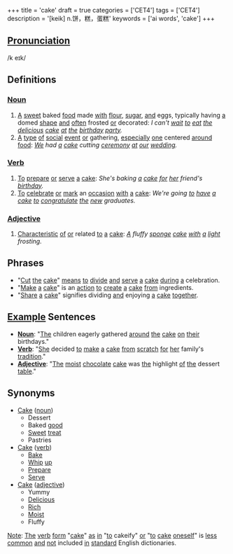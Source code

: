 +++
title = 'cake'
draft = true
categories = ['CET4']
tags = ['CET4']
description = '[keik] n.饼，糕，蛋糕'
keywords = ['ai words', 'cake']
+++

## [Pronunciation](/en/post/pronunciation/)
/k eɪk/

## Definitions
### [Noun](/en/post/noun/)
1. [A](/en/post/a/) [sweet](/en/post/sweet/) baked [food](/en/post/food/) made [with](/en/post/with/) [flour](/en/post/flour/), [sugar](/en/post/sugar/), [and](/en/post/and/) eggs, typically having [a](/en/post/a/) domed [shape](/en/post/shape/) [and](/en/post/and/) [often](/en/post/often/) frosted [or](/en/post/or/) decorated: *I can't [wait](/en/post/wait/) [to](/en/post/to/) [eat](/en/post/eat/) [the](/en/post/the/) [delicious](/en/post/delicious/) [cake](/en/post/cake/) [at](/en/post/at/) [the](/en/post/the/) [birthday](/en/post/birthday/) [party](/en/post/party/).*
2. [A](/en/post/a/) [type](/en/post/type/) [of](/en/post/of/) [social](/en/post/social/) [event](/en/post/event/) [or](/en/post/or/) gathering, [especially](/en/post/especially/) [one](/en/post/one/) centered [around](/en/post/around/) [food](/en/post/food/): *[We](/en/post/we/) had [a](/en/post/a/) [cake](/en/post/cake/) cutting [ceremony](/en/post/ceremony/) [at](/en/post/at/) [our](/en/post/our/) [wedding](/en/post/wedding/).*

### [Verb](/en/post/verb/)
1. [To](/en/post/to/) [prepare](/en/post/prepare/) [or](/en/post/or/) [serve](/en/post/serve/) [a](/en/post/a/) [cake](/en/post/cake/): *She's baking [a](/en/post/a/) [cake](/en/post/cake/) [for](/en/post/for/) [her](/en/post/her/) friend's [birthday](/en/post/birthday/).*
2. [To](/en/post/to/) [celebrate](/en/post/celebrate/) [or](/en/post/or/) [mark](/en/post/mark/) an [occasion](/en/post/occasion/) [with](/en/post/with/) [a](/en/post/a/) [cake](/en/post/cake/): *We're going [to](/en/post/to/) [have](/en/post/have/) [a](/en/post/a/) [cake](/en/post/cake/) [to](/en/post/to/) [congratulate](/en/post/congratulate/) [the](/en/post/the/) [new](/en/post/new/) graduates.*

### [Adjective](/en/post/adjective/)
1. [Characteristic](/en/post/characteristic/) [of](/en/post/of/) [or](/en/post/or/) related [to](/en/post/to/) [a](/en/post/a/) [cake](/en/post/cake/): *[A](/en/post/a/) fluffy [sponge](/en/post/sponge/) [cake](/en/post/cake/) [with](/en/post/with/) [a](/en/post/a/) [light](/en/post/light/) frosting.*

## Phrases
- "[Cut](/en/post/cut/) [the](/en/post/the/) [cake](/en/post/cake/)" [means](/en/post/means/) [to](/en/post/to/) [divide](/en/post/divide/) [and](/en/post/and/) [serve](/en/post/serve/) [a](/en/post/a/) [cake](/en/post/cake/) [during](/en/post/during/) [a](/en/post/a/) celebration.
- "[Make](/en/post/make/) [a](/en/post/a/) [cake](/en/post/cake/)" is an [action](/en/post/action/) [to](/en/post/to/) [create](/en/post/create/) [a](/en/post/a/) [cake](/en/post/cake/) [from](/en/post/from/) ingredients.
- "[Share](/en/post/share/) [a](/en/post/a/) [cake](/en/post/cake/)" signifies dividing [and](/en/post/and/) enjoying [a](/en/post/a/) [cake](/en/post/cake/) [together](/en/post/together/).

## [Example](/en/post/example/) Sentences
- **[Noun](/en/post/noun/)**: "[The](/en/post/the/) children eagerly gathered [around](/en/post/around/) [the](/en/post/the/) [cake](/en/post/cake/) [on](/en/post/on/) [their](/en/post/their/) birthdays."
- **[Verb](/en/post/verb/)**: "[She](/en/post/she/) decided [to](/en/post/to/) [make](/en/post/make/) [a](/en/post/a/) [cake](/en/post/cake/) [from](/en/post/from/) [scratch](/en/post/scratch/) [for](/en/post/for/) [her](/en/post/her/) family's [tradition](/en/post/tradition/)."
- **[Adjective](/en/post/adjective/)**: "[The](/en/post/the/) [moist](/en/post/moist/) [chocolate](/en/post/chocolate/) [cake](/en/post/cake/) was [the](/en/post/the/) highlight [of](/en/post/of/) [the](/en/post/the/) dessert [table](/en/post/table/)."

## Synonyms
- [Cake](/en/post/cake/) ([noun](/en/post/noun/))
  - Dessert
  - Baked [good](/en/post/good/)
  - [Sweet](/en/post/sweet/) [treat](/en/post/treat/)
  - Pastries
- [Cake](/en/post/cake/) ([verb](/en/post/verb/))
  - [Bake](/en/post/bake/)
  - [Whip](/en/post/whip/) [up](/en/post/up/)
  - [Prepare](/en/post/prepare/)
  - [Serve](/en/post/serve/)
- [Cake](/en/post/cake/) ([adjective](/en/post/adjective/))
  - Yummy
  - [Delicious](/en/post/delicious/)
  - [Rich](/en/post/rich/)
  - [Moist](/en/post/moist/)
  - Fluffy

[Note](/en/post/note/): [The](/en/post/the/) [verb](/en/post/verb/) [form](/en/post/form/) "[cake](/en/post/cake/)" [as](/en/post/as/) [in](/en/post/in/) "[to](/en/post/to/) cakeify" [or](/en/post/or/) "[to](/en/post/to/) [cake](/en/post/cake/) [oneself](/en/post/oneself/)" is [less](/en/post/less/) [common](/en/post/common/) [and](/en/post/and/) [not](/en/post/not/) included [in](/en/post/in/) [standard](/en/post/standard/) English dictionaries.
